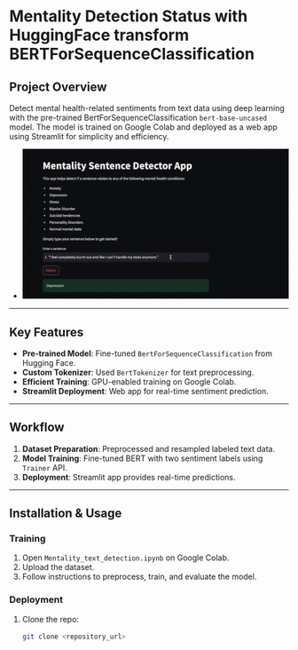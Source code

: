 # Mentality Detection Status with HuggingFace transform BERTForSequenceClassification
## Project Overview
Detect mental health-related sentiments from text data using deep learning with the pre-trained BertForSequenceClassification `bert-base-uncased` model. The model is trained on Google Colab and deployed as a web app using Streamlit for simplicity and efficiency.

* ![Uploading mentality-detection.gif…](https://github.com/RickyDoan/DL-NLP-Mentality-Detection-System/blob/main/mentality-detection.gif)
---
## Key Features
- **Pre-trained Model**: Fine-tuned `BertForSequenceClassification` from Hugging Face.
- **Custom Tokenizer**: Used `BertTokenizer` for text preprocessing.
- **Efficient Training**: GPU-enabled training on Google Colab.
- **Streamlit Deployment**: Web app for real-time sentiment prediction.
---
## Workflow
1. **Dataset Preparation**: Preprocessed and resampled labeled text data.
2. **Model Training**: Fine-tuned BERT with two sentiment labels using `Trainer` API.
3. **Deployment**: Streamlit app provides real-time predictions.
---
## Installation & Usage
### Training
1. Open `Mentality_text_detection.ipynb` on Google Colab.
2. Upload the dataset.
3. Follow instructions to preprocess, train, and evaluate the model.
### Deployment
1. Clone the repo:
   ```bash
   git clone <repository_url>
